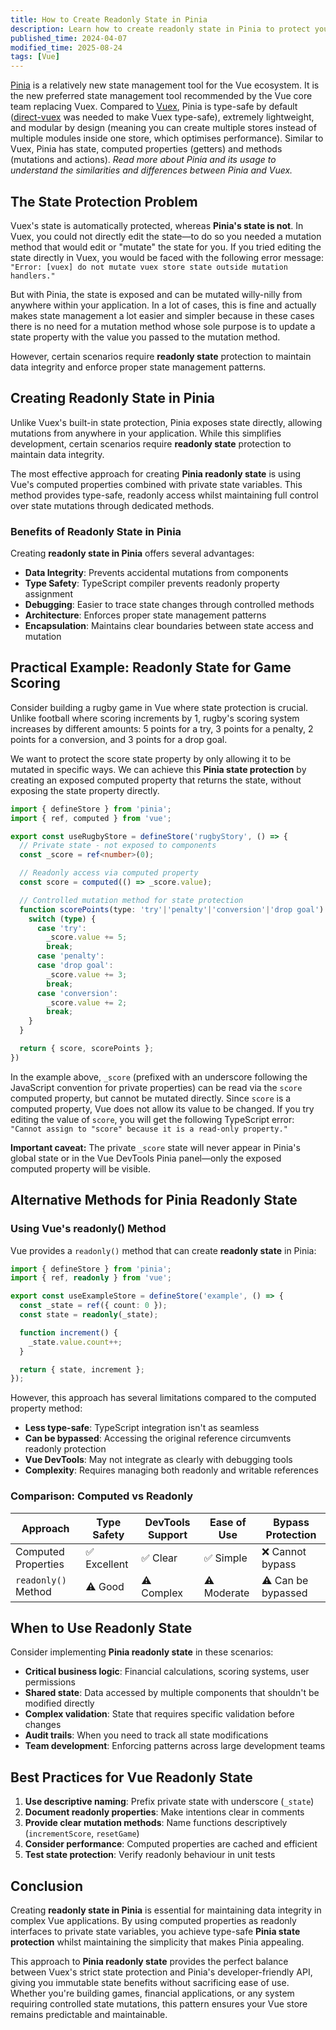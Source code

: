 ```yaml
---
title: How to Create Readonly State in Pinia
description: Learn how to create readonly state in Pinia to protect your Vue.js store data. Discover type-safe methods for state protection with practical examples and best practices.
published_time: 2024-04-07
modified_time: 2025-08-24
tags: [Vue]
---
```


[Pinia](https://pinia.vuejs.org/) is a relatively new state management tool for the Vue ecosystem. It is the new preferred state management tool recommended by the Vue core team replacing Vuex. Compared to [Vuex](https://vuex.vuejs.org/), Pinia is type-safe by default ([direct-vuex](https://github.com/paroi-tech/direct-vuex) was needed to make Vuex type-safe), extremely lightweight, and modular by design (meaning you can create multiple stores instead of multiple modules inside one store, which optimises performance). Similar to Vuex, Pinia has state, computed properties (getters) and methods (mutations and actions). _Read more about Pinia and its usage to understand the similarities and differences between Pinia and Vuex._

## The State Protection Problem

Vuex's state is automatically protected, whereas **Pinia's state is not**. In Vuex, you could not directly edit the state—to do so you needed a mutation method that would edit or "mutate" the state for you. If you tried editing the state directly in Vuex, you would be faced with the following error message: `"Error: [vuex] do not mutate vuex store state outside mutation handlers."`

But with Pinia, the state is exposed and can be mutated willy-nilly from anywhere within your application. In a lot of cases, this is fine and actually makes state management a lot easier and simpler because in these cases there is no need for a mutation method whose sole purpose is to update a state property with the value you passed to the mutation method.

However, certain scenarios require **readonly state** protection to maintain data integrity and enforce proper state management patterns.

## Creating Readonly State in Pinia

Unlike Vuex's built-in state protection, Pinia exposes state directly, allowing mutations from anywhere in your application. While this simplifies development, certain scenarios require **readonly state** protection to maintain data integrity.

The most effective approach for creating **Pinia readonly state** is using Vue's computed properties combined with private state variables. This method provides type-safe, readonly access whilst maintaining full control over state mutations through dedicated methods.

### Benefits of Readonly State in Pinia

Creating **readonly state in Pinia** offers several advantages:

- **Data Integrity**: Prevents accidental mutations from components
- **Type Safety**: TypeScript compiler prevents readonly property assignment
- **Debugging**: Easier to trace state changes through controlled methods
- **Architecture**: Enforces proper state management patterns
- **Encapsulation**: Maintains clear boundaries between state access and mutation

## Practical Example: Readonly State for Game Scoring

Consider building a rugby game in Vue where state protection is crucial. Unlike football where scoring increments by 1, rugby's scoring system increases by different amounts: 5 points for a try, 3 points for a penalty, 2 points for a conversion, and 3 points for a drop goal.

We want to protect the score state property by only allowing it to be mutated in specific ways. We can achieve this **Pinia state protection** by creating an exposed computed property that returns the state, without exposing the state property directly.

```ts
import { defineStore } from 'pinia';
import { ref, computed } from 'vue';

export const useRugbyStore = defineStore('rugbyStory', () => {
  // Private state - not exposed to components
  const _score = ref<number>(0);

  // Readonly access via computed property
  const score = computed(() => _score.value);

  // Controlled mutation method for state protection
  function scorePoints(type: 'try'|'penalty'|'conversion'|'drop goal'): void {
    switch (type) {
      case 'try':
        _score.value += 5;
        break;
      case 'penalty':
      case 'drop goal':
        _score.value += 3;
        break;
      case 'conversion':
        _score.value += 2;
        break;
    }
  }

  return { score, scorePoints };
})
```

In the example above, `_score` (prefixed with an underscore following the JavaScript convention for private properties) can be read via the `score` computed property, but cannot be mutated directly. Since `score` is a computed property, Vue does not allow its value to be changed. If you try editing the value of `score`, you will get the following TypeScript error: `"Cannot assign to "score" because it is a read-only property."`

**Important caveat:** The private `_score` state will never appear in Pinia's global state or in the Vue DevTools Pinia panel—only the exposed computed property will be visible.

## Alternative Methods for Pinia Readonly State

### Using Vue's readonly() Method

Vue provides a `readonly()` method that can create **readonly state** in Pinia:

```ts
import { defineStore } from 'pinia';
import { ref, readonly } from 'vue';

export const useExampleStore = defineStore('example', () => {
  const _state = ref({ count: 0 });
  const state = readonly(_state);

  function increment() {
    _state.value.count++;
  }

  return { state, increment };
});
```

However, this approach has several limitations compared to the computed property method:

- **Less type-safe**: TypeScript integration isn't as seamless
- **Can be bypassed**: Accessing the original reference circumvents readonly protection
- **Vue DevTools**: May not integrate as clearly with debugging tools
- **Complexity**: Requires managing both readonly and writable references

### Comparison: Computed vs Readonly

<div class="table">

| Approach | Type Safety | DevTools Support | Ease of Use | Bypass Protection |
|----------|-------------|------------------|-------------|-------------------|
| Computed Properties | ✅ Excellent | ✅ Clear | ✅ Simple | ❌ Cannot bypass |
| `readonly()` Method | ⚠️ Good | ⚠️ Complex | ⚠️ Moderate | ⚠️ Can be bypassed |

</div>

## When to Use Readonly State

Consider implementing **Pinia readonly state** in these scenarios:

- **Critical business logic**: Financial calculations, scoring systems, user permissions
- **Shared state**: Data accessed by multiple components that shouldn't be modified directly
- **Complex validation**: State that requires specific validation before changes
- **Audit trails**: When you need to track all state modifications
- **Team development**: Enforcing patterns across large development teams

## Best Practices for Vue Readonly State

1. **Use descriptive naming**: Prefix private state with underscore (`_state`)
2. **Document readonly properties**: Make intentions clear in comments
3. **Provide clear mutation methods**: Name functions descriptively (`incrementScore`, `resetGame`)
4. **Consider performance**: Computed properties are cached and efficient
5. **Test state protection**: Verify readonly behaviour in unit tests

## Conclusion

Creating **readonly state in Pinia** is essential for maintaining data integrity in complex Vue applications. By using computed properties as readonly interfaces to private state variables, you achieve type-safe **Pinia state protection** whilst maintaining the simplicity that makes Pinia appealing.

This approach to **Pinia readonly state** provides the perfect balance between Vuex's strict state protection and Pinia's developer-friendly API, giving you immutable state benefits without sacrificing ease of use. Whether you're building games, financial applications, or any system requiring controlled state mutations, this pattern ensures your Vue store remains predictable and maintainable.